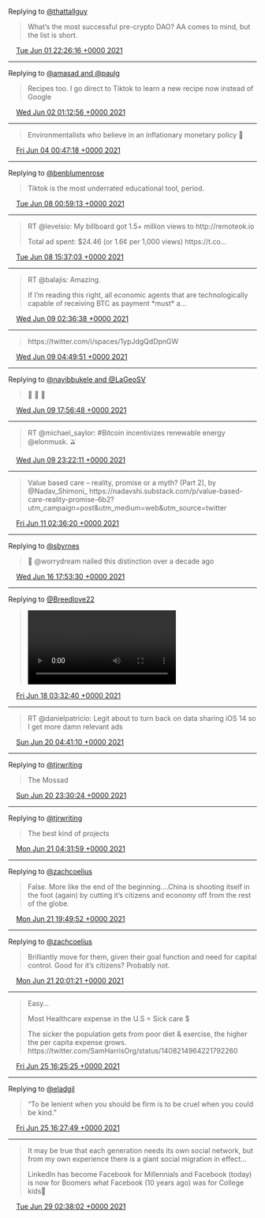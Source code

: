 Replying to [@thattallguy](https://twitter.com/thattallguy/status/1399757464778596354)

> What’s the most successful pre\-crypto DAO? AA comes to mind, but the list is short\.

<img src="../../media/tweet.ico" width="12" /> [Tue Jun 01 22:26:16 +0000 2021](https://twitter.com/adambreckler/status/1399854838406541318)

----

Replying to [@amasad and @paulg](https://twitter.com/amasad/status/1399764115921379334)

> Recipes too\. I go direct to Tiktok to learn a new recipe now instead of Google

<img src="../../media/tweet.ico" width="12" /> [Wed Jun 02 01:12:56 +0000 2021](https://twitter.com/adambreckler/status/1399896783380094977)

----

> Environmentalists who believe in an inflationary monetary policy 🤡

<img src="../../media/tweet.ico" width="12" /> [Fri Jun 04 00:47:18 +0000 2021](https://twitter.com/adambreckler/status/1400615105717444608)

----

Replying to [@benblumenrose](https://twitter.com/benblumenrose/status/1402042415146409984)

> Tiktok is the most underrated educational tool, period\.

<img src="../../media/tweet.ico" width="12" /> [Tue Jun 08 00:59:13 +0000 2021](https://twitter.com/adambreckler/status/1402067659747823627)

----

> RT @levelsio: My billboard got 1\.5\+ million views to http://remoteok\.io  
>   
> Total ad spent: $24\.46 \(or 1\.6¢ per 1,000 views\) https://t\.co…

<img src="../../media/tweet.ico" width="12" /> [Tue Jun 08 15:37:03 +0000 2021](https://twitter.com/adambreckler/status/1402288571839488005)

----

> RT @balajis: Amazing\.  
>   
> If I’m reading this right, all economic agents that are technologically capable of receiving BTC as payment \*must\* a…

<img src="../../media/tweet.ico" width="12" /> [Wed Jun 09 02:36:38 +0000 2021](https://twitter.com/adambreckler/status/1402454563014148097)

----

> https://twitter\.com/i/spaces/1ypJdgQdDpnGW

<img src="../../media/tweet.ico" width="12" /> [Wed Jun 09 04:49:51 +0000 2021](https://twitter.com/adambreckler/status/1402488087309996037)

----

Replying to [@nayibbukele and @LaGeoSV](https://twitter.com/nayibbukele/status/1402680890057166858)

> 🌋 🌋 🌋

<img src="../../media/tweet.ico" width="12" /> [Wed Jun 09 17:56:48 +0000 2021](https://twitter.com/adambreckler/status/1402686128805715970)

----

> RT @michael\_saylor: \#Bitcoin incentivizes renewable energy @elonmusk\. 🫒

<img src="../../media/tweet.ico" width="12" /> [Wed Jun 09 23:22:11 +0000 2021](https://twitter.com/adambreckler/status/1402768016106950657)

----

> Value based care – reality, promise or a myth? \(Part 2\), by @Nadav\_Shimoni\_ https://nadavshi\.substack\.com/p/value\-based\-care\-reality\-promise\-6b2?utm\_campaign\=post&utm\_medium\=web&utm\_source\=twitter

<img src="../../media/tweet.ico" width="12" /> [Fri Jun 11 02:36:20 +0000 2021](https://twitter.com/adambreckler/status/1403179262409023489)

----

Replying to [@sbyrnes](https://twitter.com/sbyrnes/status/1405196405182922759)

> 💯 @worrydream nailed this distinction over a decade ago

<img src="../../media/tweet.ico" width="12" /> [Wed Jun 16 17:53:30 +0000 2021](https://twitter.com/adambreckler/status/1405222012730052612)

----

Replying to [@Breedlove22](https://twitter.com/Breedlove22/status/1405704245517586435)

> <video controls><source src="../../media/1405730153829847041-E4IoHlwUUAEWwB9.mp4">Your browser does not support the video tag.</video>

<img src="../../media/tweet.ico" width="12" /> [Fri Jun 18 03:32:40 +0000 2021](https://twitter.com/adambreckler/status/1405730153829847041)

----

> RT @danielpatricio: Legit about to turn back on data sharing iOS 14 so I get more damn relevant ads

<img src="../../media/tweet.ico" width="12" /> [Sun Jun 20 04:41:10 +0000 2021](https://twitter.com/adambreckler/status/1406472168603480066)

----

Replying to [@tjrwriting](https://twitter.com/tjrwriting/status/1406754214664146947)

> The Mossad

<img src="../../media/tweet.ico" width="12" /> [Sun Jun 20 23:30:24 +0000 2021](https://twitter.com/adambreckler/status/1406756350424612867)

----

Replying to [@tjrwriting](https://twitter.com/tjrwriting/status/1406671037681520640)

> The best kind of projects

<img src="../../media/tweet.ico" width="12" /> [Mon Jun 21 04:31:59 +0000 2021](https://twitter.com/adambreckler/status/1406832245785055235)

----

Replying to [@zachcoelius](https://twitter.com/zachcoelius/status/1407058160905502724)

> False\. More like the end of the beginning…\.China is shooting itself in the foot \(again\) by cutting it’s citizens and economy off from the rest of the globe\.

<img src="../../media/tweet.ico" width="12" /> [Mon Jun 21 19:49:52 +0000 2021](https://twitter.com/adambreckler/status/1407063239419056130)

----

Replying to [@zachcoelius](https://twitter.com/zachcoelius/status/1407064617474433025)

> Brilliantly move for them, given their goal function and need for capital control\. Good for it’s citizens? Probably not\.

<img src="../../media/tweet.ico" width="12" /> [Mon Jun 21 20:01:21 +0000 2021](https://twitter.com/adambreckler/status/1407066125783879711)

----

> Easy…  
>   
> Most Healthcare expense in the U\.S \= Sick care $  
>   
> The sicker the population gets from poor diet &amp; exercise, the higher the per capita expense grows\. https://twitter\.com/SamHarrisOrg/status/1408214964221792260

<img src="../../media/tweet.ico" width="12" /> [Fri Jun 25 16:25:25 +0000 2021](https://twitter.com/adambreckler/status/1408461338045648908)

----

Replying to [@eladgil](https://twitter.com/eladgil/status/1408460509263720456)

> “To be lenient when you should be firm is to be cruel when you could be kind\.”

<img src="../../media/tweet.ico" width="12" /> [Fri Jun 25 16:27:49 +0000 2021](https://twitter.com/adambreckler/status/1408461943669542914)

----

> It may be true that each generation needs its own social network, but from my own experience there is a giant social migration in effect…  
>   
> LinkedIn has become Facebook for Millennials and Facebook \(today\) is now for Boomers what Facebook \(10 years ago\) was for College kids🤔

<img src="../../media/tweet.ico" width="12" /> [Tue Jun 29 02:38:02 +0000 2021](https://twitter.com/adambreckler/status/1409702670353408009)